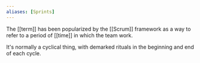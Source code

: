 ```yaml
---
aliases: [Sprints]
---
```


The [[term]] has been popularized by the [[Scrum]] framework as a way to refer to a period of [[time]] in which the team work.

It's normally a cyclical thing, with demarked rituals in the beginning and end of each cycle.
